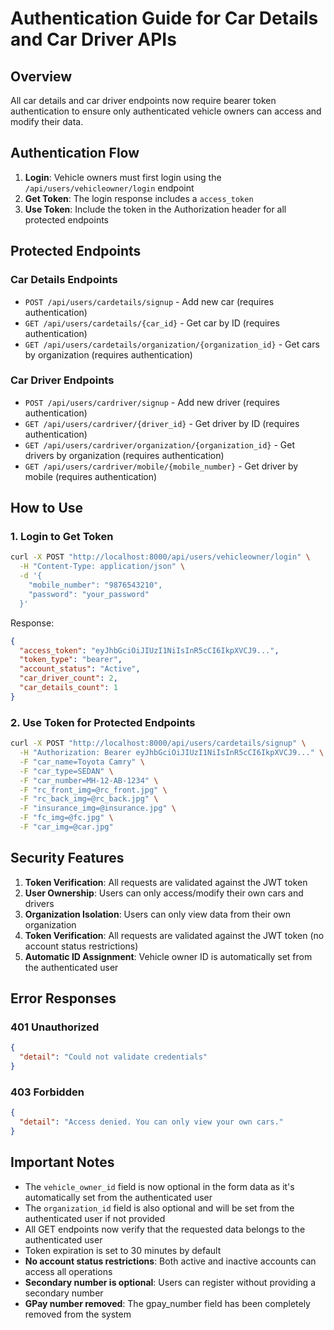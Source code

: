 # Authentication Guide for Car Details and Car Driver APIs

## Overview

All car details and car driver endpoints now require bearer token authentication to ensure only authenticated vehicle owners can access and modify their data.

## Authentication Flow

1. **Login**: Vehicle owners must first login using the `/api/users/vehicleowner/login` endpoint
2. **Get Token**: The login response includes a `access_token` 
3. **Use Token**: Include the token in the Authorization header for all protected endpoints

## Protected Endpoints

### Car Details Endpoints
- `POST /api/users/cardetails/signup` - Add new car (requires authentication)
- `GET /api/users/cardetails/{car_id}` - Get car by ID (requires authentication)
- `GET /api/users/cardetails/organization/{organization_id}` - Get cars by organization (requires authentication)

### Car Driver Endpoints
- `POST /api/users/cardriver/signup` - Add new driver (requires authentication)
- `GET /api/users/cardriver/{driver_id}` - Get driver by ID (requires authentication)
- `GET /api/users/cardriver/organization/{organization_id}` - Get drivers by organization (requires authentication)
- `GET /api/users/cardriver/mobile/{mobile_number}` - Get driver by mobile (requires authentication)

## How to Use

### 1. Login to Get Token
```bash
curl -X POST "http://localhost:8000/api/users/vehicleowner/login" \
  -H "Content-Type: application/json" \
  -d '{
    "mobile_number": "9876543210",
    "password": "your_password"
  }'
```

Response:
```json
{
  "access_token": "eyJhbGciOiJIUzI1NiIsInR5cCI6IkpXVCJ9...",
  "token_type": "bearer",
  "account_status": "Active",
  "car_driver_count": 2,
  "car_details_count": 1
}
```

### 2. Use Token for Protected Endpoints
```bash
curl -X POST "http://localhost:8000/api/users/cardetails/signup" \
  -H "Authorization: Bearer eyJhbGciOiJIUzI1NiIsInR5cCI6IkpXVCJ9..." \
  -F "car_name=Toyota Camry" \
  -F "car_type=SEDAN" \
  -F "car_number=MH-12-AB-1234" \
  -F "rc_front_img=@rc_front.jpg" \
  -F "rc_back_img=@rc_back.jpg" \
  -F "insurance_img=@insurance.jpg" \
  -F "fc_img=@fc.jpg" \
  -F "car_img=@car.jpg"
```

## Security Features

1. **Token Verification**: All requests are validated against the JWT token
2. **User Ownership**: Users can only access/modify their own cars and drivers
3. **Organization Isolation**: Users can only view data from their own organization
4. **Token Verification**: All requests are validated against the JWT token (no account status restrictions)
5. **Automatic ID Assignment**: Vehicle owner ID is automatically set from the authenticated user

## Error Responses

### 401 Unauthorized
```json
{
  "detail": "Could not validate credentials"
}
```

### 403 Forbidden
```json
{
  "detail": "Access denied. You can only view your own cars."
}
```



## Important Notes

- The `vehicle_owner_id` field is now optional in the form data as it's automatically set from the authenticated user
- The `organization_id` field is also optional and will be set from the authenticated user if not provided
- All GET endpoints now verify that the requested data belongs to the authenticated user
- Token expiration is set to 30 minutes by default
- **No account status restrictions**: Both active and inactive accounts can access all operations
- **Secondary number is optional**: Users can register without providing a secondary number
- **GPay number removed**: The gpay_number field has been completely removed from the system
